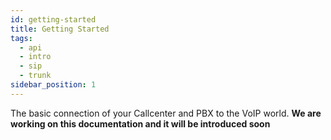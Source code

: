 ```yaml
---
id: getting-started
title: Getting Started
tags:
  - api
  - intro
  - sip
  - trunk
sidebar_position: 1
---
```


The basic connection of your Callcenter and PBX to the VoIP world.
**We are working on this documentation and it will be introduced soon**
